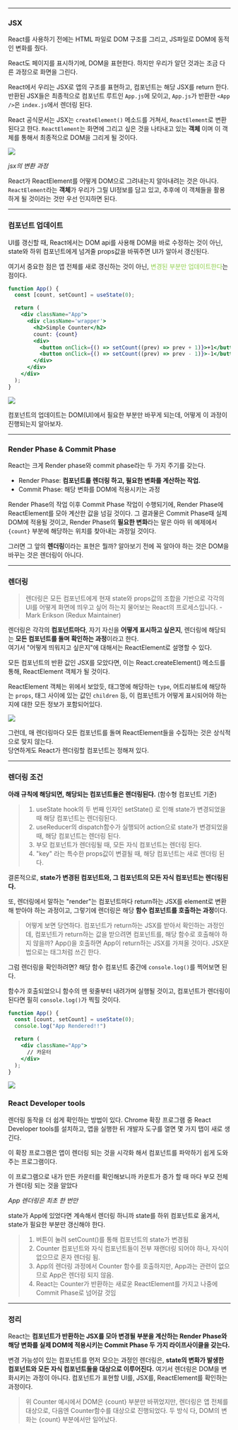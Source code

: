 
---

### JSX

React를 사용하기 전에는 HTML 파일로 DOM 구조를 그리고, JS파일로 DOM에 동적인 변화를 줬다.

React도 페이지를 표시하기에, DOM을 표현한다. 하지만 우리가 알던 것과는 조금 다른 과정으로 화면을  그린다. 

React에서 우리는 JSX로 앱의 구조를 표현하고, 컴포넌트는 해당 JSX를 return 한다.
반환된 JSX들은 최종적으로 컴포넌트 루트인 `App.js`에 모이고, `App.js`가 반환한 `<App />`은 `index.js`에서 렌더링 된다.

React 공식문서는 JSX는 `createElement()` 메소드를 거쳐서, `ReactElement`로 변환된다고 한다.
`ReactElement`는 화면에 그리고 싶은 것을 나타내고 있는 <b>객체</b> 이며 이 객체를 통해서 최종적으로 DOM을 그리게 될 것이다.

![](https://i.imgur.com/Vd6k2Zv.png)

*jsx의 변환 과정*

React가 ReactElement를 어떻게 DOM으로 그려내는지 알아내려는 것은 아니다.
`ReactElement`라는 **객체**가 우리가 그릴 UI정보를 담고 있고, 추후에 이 객체들을 활용하게 될 것이라는 것만 우선 인지하면 된다.

---

### 컴포넌트 업데이트 

UI를 갱신할 때, React에서는 DOM api를 사용해 DOM을 바로 수정하는 것이 아닌, state와 하위 컴포넌트에게 넘겨줄 props값을 바꿔주면 UI가 알아서 갱신된다.

여기서 중요한 점은 앱 전체를 새로 갱신하는 것이 아닌, <font color="#92d050">변경된 부분만 업데이트한다</font>는 점이다.
```jsx
function App() {
  const [count, setCount] = useState(0);

  return (
    <div className="App">
      <div className='wrapper'>
        <h2>Simple Counter</h2>
        count: {count}
        <div>
          <button onClick={() => setCount((prev) => prev + 1)}>+1</button>
          <button onClick={() => setCount((prev) => prev - 1)}>-1</button>
        </div>
      </div>
    </div>
  );
}
```

![](https://i.imgur.com/0m6bZe3.png)

컴포넌트의 업데이트는 DOM(UI)에서 필요한 부분만 바꾸게 되는데, 어떻게 이 과정이 진행되는지 알아보자.

---
### Render Phase & Commit Phase

React는 크게 Render phase와 commit phase라는 두 가지 주기를 갖는다.

- Render Phase: **컴포넌트를 렌더링 하고, 필요한 변화를 계산하는 작업.**
- Commit Phase: 해당 변화를 DOM에 적용시키는 과정

Render Phase의 작업 이후 Commit Phase 작업이 수행되기에, Render Phase에 ReactElement를 모아 계산한 값을 넘길 것이다.
그 결과물은 Commit Phase때 실제 DOM에 적용될 것이고,
Render Phase의 **필요한 변화**라는 말은 아마 위 예제에서 `{count}` 부분에 해당하는 위치를 찾아내는 과정일 것이다.

그러면 그 앞의 **렌더링**이라는 표현은 뭘까?
알아보기 전에 꼭 알아야 하는 것은 DOM을 바꾸는 것은 렌더링이 아니다.

---

### 렌더링

> 렌더링은 모든 컴포넌트에게 현재 state와 props값의 조합을 기반으로 각각의 UI를 어떻게 화면에 띄우고 싶어 하는지 물어보는 React의 프로세스입니다. - Mark Erikson (Redux Maintainer)

렌더링은 각각의 **컴포넌트마다**, 자기 자신을 **어떻게 표시하고 싶은지**, 렌더링에 해당되는 **모든 컴포넌트를 돌며 확인하는 과정**이라고 한다.  
여기서 "어떻게 띄워지고 싶은지"에 대해서는 ReactElement로 설명할 수 있다.

모든 컴포넌트의 반환 값인 JSX를 모았다면, 이는 React.createElement() 메소드를 통해, ReactElement 객체가 될 것이다.

ReactElement 객체는 위에서 보았듯, 태그명에 해당하는 `type`, 어트리뷰트에 해당하는 `props`, 태그 사이에 있는 값인 `children` 등, 이 컴포넌트가 어떻게 표시되어야 하는지에 대한 모든 정보가 포함되어있다.

![](https://i.imgur.com/TVizOpY.png)

그런데, 매 렌더링마다 모든 컴포넌트를 돌며 ReactElement들을 수집하는 것은 상식적으로 맞지 않는다.  
당연하게도 React가 렌더링할 컴포넌트는 정해져 있다.

---

### 렌더링 조건

**아래 규칙에 해당되면, 해당되는 컴포넌트들은 렌더링된다.** (함수형 컴포넌트 기준)

>
>   1. useState hook의 두 번째 인자인 setState() 로 인해 state가 변경되었을 때 해당 컴포넌트는 렌더링된다.
>   2. useReducer의 dispatch함수가 실행되어 action으로 state가 변경되었을 때, 해당 컴포넌트는 렌더링 된다.
>   3. 부모 컴포넌트가 렌더링될 때, 모든 자식 컴포넌트는 렌더링 된다.
>   4. "key" 라는 특수한 props값이 변결될 때, 해당 컴포넌트는 새로 렌더링 된다.
>

결론적으로, **state가 변경된 컴포넌트와, 그 컴포넌트의 모든 자식 컴포넌트는 렌더링된다.**

또, 렌더링에서 말하는 "render"는 컴포넌트마다 return하는 JSX를 element로 변환해 받아야 하는 과정이고,
그렇기에 렌더링은 해당 **함수 컴포넌트를 호출하는 과정**이다.

>
>   어떻게 보면 당연하다. 컴포넌트가 return하는 JSX를 받아서 확인하는 과정인데, 컴포넌트가 return하는 값을 받으려면 컴포넌트를, 해당 함수로 호출해야 하지 않을까? App()을 호출하면 App이 return하는 JSX를 가져올 것이다. JSX문법으로는 태그처럼 쓰긴 한다.
>

그럼 렌더링을 확인하려면? 해당 함수 컴포넌트 중간에 `console.log()`를 찍어보면 된다.

함수가 호출되었으니 함수의 맨 윗줄부터 내려가며 실행될 것이고, 컴포넌트가 렌더링이 된다면 필히 `console.log()`가 찍힐 것이다. 

```jsx
function App() {
  const [count, setCount] = useState(0);
  console.log("App Rendered!!")

  return (
    <div className="App">
      // 카운터
    </div>
  );
}
```

![](https://i.imgur.com/btDMDG2.png)

### React Developer tools

렌더링 동작을 더 쉽게 확인하는 방법이 있다.
Chrome 확장 프로그램 중 React Developer tools를 설치하고, 앱을 실행한 뒤 개발자 도구를 열면 몇 가지 탭이 새로 생긴다.

이 확장 프로그램은 앱이 렌더링 되는 것을 시각화 해서 컴포넌트를 파악하기 쉽게 도와주는 프로그램이다.

이 프로그램으로 내가 만든 카운터를 확인해보니까 카운트가 증가 할 때 마다 부모 전체가 렌더링 되는 것을 알았다

*App 렌더링은 최초 한 번만*

state가 App에 있었다면 계속해서 렌더링 하니까 state를 하위 컴포넌트로 옮겨서, state가 필요한 부분만 갱신해야 한다.

> 
>   1. 버튼이 눌려 setCount()를 통해 컴포넌트의 state가 변경됨
>   2. Counter 컴포넌트와 자식 컴포넌트들이 전부 재랜더링 되어야 하나, 자식이 없으므로 혼자 렌더링 됨.
>   3. App의 렌더링 과정에서 Counter 함수를 호출하지만, App과는 관련이 없으므로 App은 렌더링 되지 않음.
>   4. React는 Counter가 반환하는 새로운 ReactElement를 가지고 나중에 Commit Phase로 넘어갈 것임
>

---

### 정리

React는 **컴포넌트가 반환하는 JSX를 모아 변경될 부분을 계산하는 Render Phase와 해당 변화를 실제 DOM에 적용시키는 Commit Phase 두 가지 라이프사이클을 갖는다.**

변경 가능성이 있는 컴포넌트를 먼저 모으는 과정인 렌더링은, **state의 변화가 발생한 컴포넌트와 모든 자식 컴포넌트들을 대상으로 이루어진다.** 여기서 렌더링은 DOM을 변화시키는 과정이 아니다.
컴포넌트가 표현할 UI를, JSX를, ReactElement를 확인하는 과정이다.

>  
>   위 Counter 예시에서 DOM은 {count} 부분만 바뀌었지만, 렌더링은 앱 전체를 대상으로, 다음엔
>   Counter함수를 대상으로 진행되었다. 두 방식 다, DOM의 변화는 {count} 부분에서만 일어났다.
>   
